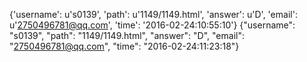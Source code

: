 {'username': u's0139', 'path': u'1149/1149.html', 'answer': u'D', 'email': u'2750496781@qq.com', 'time': '2016-02-24:10:55:10'}
{"username": "s0139", "path": "1149/1149.html", "answer": "D", "email": "2750496781@qq.com", "time": "2016-02-24:11:23:18"}